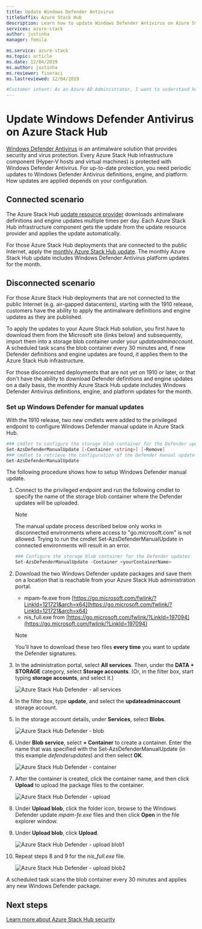 ```yaml
---
title: Update Windows Defender Antivirus
titleSuffix: Azure Stack Hub
description: Learn how to update Windows Defender Antivirus on Azure Stack Hub
services: azure-stack
author: justinha
manager: femila

ms.service: azure-stack
ms.topic: article
ms.date: 12/04/2019
ms.author: justinha
ms.reviewer: fiseraci
ms.lastreviewed: 12/04/2019

#Customer intent: As an Azure AD Administrator, I want to understand how antivirus is kept up to date on Azure Stack Hub.
---
```

# Update Windows Defender Antivirus on Azure Stack Hub

[Windows Defender Antivirus](https://docs.microsoft.com/windows/security/threat-protection/windows-defender-antivirus/windows-defender-antivirus-in-windows-10) is an antimalware solution that provides security and virus protection. Every Azure Stack Hub infrastructure component (Hyper-V hosts and virtual machines) is protected with Windows Defender Antivirus. For up-to-date protection, you need periodic updates to Windows Defender Antivirus definitions, engine, and platform. How updates are applied depends on your configuration.

## Connected scenario

The Azure Stack Hub [update resource provider](azure-stack-updates.md#the-update-resource-provider) downloads antimalware definitions and engine updates multiple times per day. Each Azure Stack Hub infrastructure component gets the update from the update resource provider and applies the update automatically.

For those Azure Stack Hub deployments that are connected to the public Internet, apply the [monthly Azure Stack Hub update](azure-stack-apply-updates.md). The monthly Azure Stack Hub update includes Windows Defender Antivirus platform updates for the month.

## Disconnected scenario

For those Azure Stack Hub deployments that are not connected to the public Internet (e.g. air-gapped datacenters), starting with the 1910 release, customers have the ability to apply the antimalware definitions and engine updates as they are published. 

To apply the updates to your Azure Stack Hub solution, you first have to download them from the Microsoft site (links below) and subsequently, import them into a storage blob container under your *updateadminaccount*. A scheduled task scans the blob container every 30 minutes and, if new Defender definitions and engine updates are found, it applies them to the Azure Stack Hub infrastructure. 

For those disconnected deployments that are not yet on 1910 or later, or that don't have the ability to download Defender definitions and engine updates on a daily basis, the monthly Azure Stack Hub update includes Windows Defender Antivirus definitions, engine, and platform updates for the month. 


### Set up Windows Defender for manual updates 

With the 1910 release, two new cmdlets were added to the privileged endpoint to configure Windows Defender manual update in Azure Stack Hub. 

```powershell 
### cmdlet to configure the storage blob container for the Defender updates 
Set-AzsDefenderManualUpdate [-Container <string>] [-Remove]  
### cmdlet to retrieve the configuration of the Defender manual update settings 
Get-AzsDefenderManualUpdate  
``` 

The following procedure shows how to setup Windows Defender manual update. 

1. Connect to the privileged endpoint and run the following cmdlet to specify the name of the storage blob container where the Defender updates will be uploaded. 

   > [!NOTE] 
   > The manual update process described below only works in disconnected environments where access to "go.microsoft.com" is not allowed. Trying to run the cmdlet Set-AzsDefenderManualUpdate in connected environments will result in an error. 

   ```powershell 
   ### Configure the storage blob container for the Defender updates 
   Set-AzsDefenderManualUpdate -Container <yourContainerName>
   ``` 

2. Download the two Windows Defender update packages and save them on a location that is reachable from your Azure Stack Hub administration portal.  

   * mpam-fe.exe from [https://go.microsoft.com/fwlink/?LinkId=121721&arch=x64](https://go.microsoft.com/fwlink/?LinkId=121721&arch=x64) 
   * nis_full.exe from [https://go.microsoft.com/fwlink/?LinkId=197094](https://go.microsoft.com/fwlink/?LinkId=197094) 

   > [!NOTE] 
   > You'll have to download these two files **every time** you want to update the Defender signatures. 

3. In the administration portal, select **All services**. Then, under the **DATA + STORAGE** category, select **Storage accounts**. (Or, in the filter box, start typing **storage accounts**, and select it.) 

   ![Azure Stack Hub Defender - all services](./media/azure-stack-security-av/image1.png)  

4. In the filter box, type **update**, and select the **updateadminaccount** storage account. 

5. In the storage account details, under **Services**, select **Blobs**. 

   ![Azure Stack Hub Defender - blob](./media/azure-stack-security-av/image2.png) 

6. Under **Blob service**, select **+ Container** to create a container. Enter the name that was specified with the Set-AzsDefenderManualUpdate (in this example *defenderupdates*) and then select **OK**. 

   ![Azure Stack Hub Defender - container](./media/azure-stack-security-av/image3.png) 

7. After the container is created, click the container name, and then click **Upload** to upload the package files to the container. 

   ![Azure Stack Hub Defender - upload](./media/azure-stack-security-av/image4.png) 

8. Under **Upload blob**, click the folder icon, browse to the Windows Defender update *mpam-fe.exe* files and then click **Open** in the file explorer window. 

9. Under **Upload blob**, click **Upload**. 

   ![Azure Stack Hub Defender - upload blob1](./media/azure-stack-security-av/image5.png) 

1. Repeat steps 8 and 9 for the *nis_full.exe* file. 

   ![Azure Stack Hub Defender - upload blob2](./media/azure-stack-security-av/image6.png)

A scheduled task scans the blob container every 30 minutes and applies any new Windows Defender package.  

## Next steps

[Learn more about Azure Stack Hub security](azure-stack-security-foundations.md)

